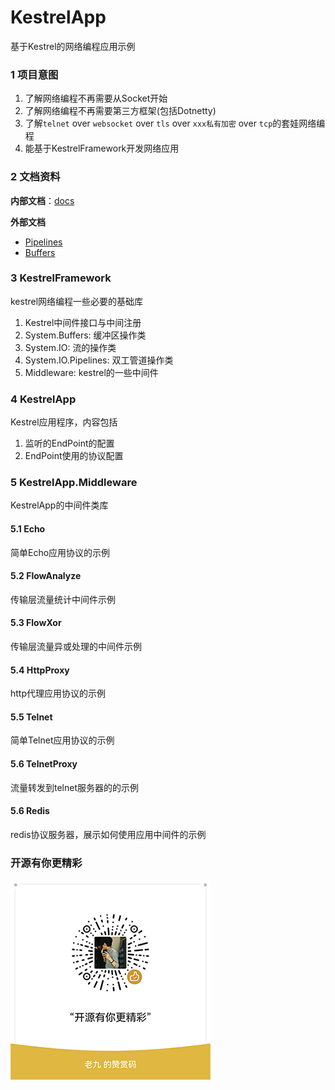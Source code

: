 # KestrelApp
基于Kestrel的网络编程应用示例

### 1 项目意图
1. 了解网络编程不再需要从Socket开始
2. 了解网络编程不再需要第三方框架(包括Dotnetty)
3. 了解`telnet` over `websocket` over `tls` over `xxx私有加密` over `tcp`的套娃网络编程
4. 能基于KestrelFramework开发网络应用

### 2 文档资料
**内部文档**：[docs](docs)

**外部文档**
* [Pipelines](https://learn.microsoft.com/zh-cn/dotnet/standard/io/pipelines)
* [Buffers](https://learn.microsoft.com/zh-cn/dotnet/standard/io/buffers)

### 3 KestrelFramework
kestrel网络编程一些必要的基础库
1. Kestrel中间件接口与中间注册
2. System.Buffers: 缓冲区操作类
3. System.IO: 流的操作类
4. System.IO.Pipelines: 双工管道操作类
5. Middleware: kestrel的一些中间件

### 4 KestrelApp
Kestrel应用程序，内容包括
1. 监听的EndPoint的配置
2. EndPoint使用的协议配置

### 5 KestrelApp.Middleware
KestrelApp的中间件类库
#### 5.1 Echo
简单Echo应用协议的示例

#### 5.2 FlowAnalyze
传输层流量统计中间件示例

#### 5.3 FlowXor
传输层流量异或处理的中间件示例

#### 5.4 HttpProxy
http代理应用协议的示例

#### 5.5 Telnet
简单Telnet应用协议的示例

#### 5.6 TelnetProxy
流量转发到telnet服务器的的示例

#### 5.6 Redis
redis协议服务器，展示如何使用应用中间件的示例

### 开源有你更精彩
![打赏](reward.png)
